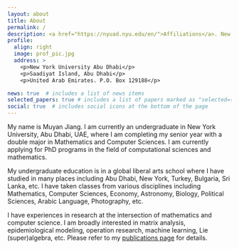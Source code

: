 ```yaml
---
layout: about
title: About
permalink: /
description: <a href="https://nyuad.nyu.edu/en/">Affiliations</a>. New York University Abu Dhabi.
profile:
  align: right
  image: prof_pic.jpg
  address: >
    <p>New York University Abu Dhabi</p>
    <p>Saadiyat Island, Abu Dhabi</p>
    <p>United Arab Emirates. P.O. Box 129188</p>

news: true  # includes a list of news items
selected_papers: true # includes a list of papers marked as "selected={true}"
social: true  # includes social icons at the bottom of the page
---
```


My name is Muyan Jiang. I am currently an undergraduate in New York University, Abu Dhabi, UAE, where I am completing my senior year with a double major in Mathematics and Computer Sciences. I am currently applying for PhD programs in the field of computational sciences and mathematics.

My undergraduate education is in a global liberal arts school where I have studied in many places including Abu Dhabi, New York, Turkey, Bulgaria, Sri Lanka, etc. I have taken classes from various disciplines including Mathematics, Computer Sciences, Economy, Astronomy, Biology, Political Sciences, Arabic Language, Photography, etc.

I have experiences in research at the intersection of mathematics and computer science. I am broadly interested in matrix analysis, epidemiological modeling, operation research, machine learning, Lie (super)algebra, etc. Please refer to my [publications page](/publications/) for details.
